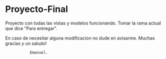# Proyecto-Final

Proyecto con todas las vistas y modelos funcionando.
Tomar la rama actual que dice "Para entregar".

En caso de necesitar alguna modificacion no dude en avisarme.
Muchas gracias y un saludo!

               Emanuel.
